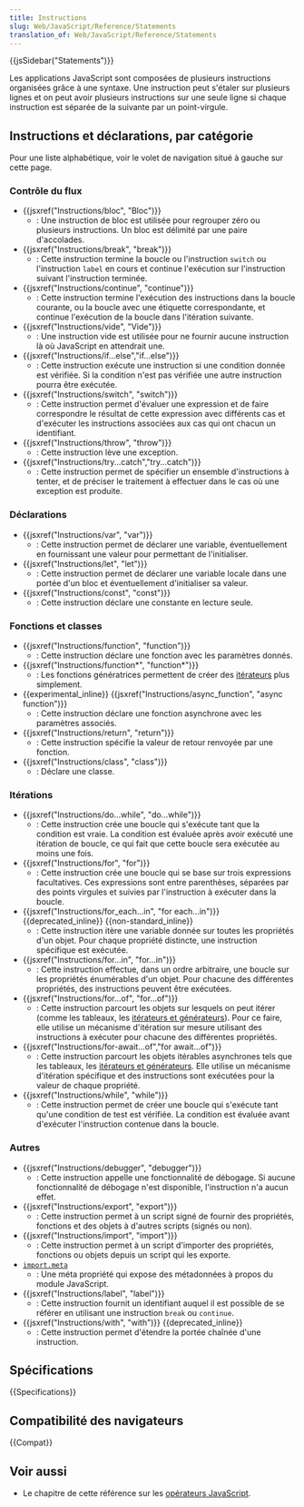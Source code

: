 ```yaml
---
title: Instructions
slug: Web/JavaScript/Reference/Statements
translation_of: Web/JavaScript/Reference/Statements
---
```


{{jsSidebar("Statements")}}

Les applications JavaScript sont composées de plusieurs instructions organisées grâce à une syntaxe. Une instruction peut s'étaler sur plusieurs lignes et on peut avoir plusieurs instructions sur une seule ligne si chaque instruction est séparée de la suivante par un point-virgule.

## Instructions et déclarations, par catégorie

Pour une liste alphabétique, voir le volet de navigation situé à gauche sur cette page.

### Contrôle du flux

- {{jsxref("Instructions/bloc", "Bloc")}}
  - : Une instruction de bloc est utilisée pour regrouper zéro ou plusieurs instructions. Un bloc est délimité par une paire d'accolades.
- {{jsxref("Instructions/break", "break")}}
  - : Cette instruction termine la boucle ou l'instruction `switch` ou l'instruction `label` en cours et continue l'exécution sur l'instruction suivant l'instruction terminée.
- {{jsxref("Instructions/continue", "continue")}}
  - : Cette instruction termine l'exécution des instructions dans la boucle courante, ou la boucle avec une étiquette correspondante, et continue l'exécution de la boucle dans l'itération suivante.
- {{jsxref("Instructions/vide", "Vide")}}
  - : Une instruction vide est utilisée pour ne fournir aucune instruction là où JavaScript en attendrait une.
- {{jsxref("Instructions/if...else","if...else")}}
  - : Cette instruction exécute une instruction si une condition donnée est vérifiée. Si la condition n'est pas vérifiée une autre instruction pourra être exécutée.
- {{jsxref("Instructions/switch", "switch")}}
  - : Cette instruction permet d'évaluer une expression et de faire correspondre le résultat de cette expression avec différents cas et d'exécuter les instructions associées aux cas qui ont chacun un identifiant.
- {{jsxref("Instructions/throw", "throw")}}
  - : Cette instruction lève une exception.
- {{jsxref("Instructions/try...catch","try...catch")}}
  - : Cette instruction permet de spécifier un ensemble d'instructions à tenter, et de préciser le traitement à effectuer dans le cas où une exception est produite.

### Déclarations

- {{jsxref("Instructions/var", "var")}}
  - : Cette instruction permet de déclarer une variable, éventuellement en fournissant une valeur pour permettant de l'initialiser.
- {{jsxref("Instructions/let", "let")}}
  - : Cette instruction permet de déclarer une variable locale dans une portée d'un bloc et éventuellement d'initialiser sa valeur.
- {{jsxref("Instructions/const", "const")}}
  - : Cette instruction déclare une constante en lecture seule.

### Fonctions et classes

- {{jsxref("Instructions/function", "function")}}
  - : Cette instruction déclare une fonction avec les paramètres donnés.
- {{jsxref("Instructions/function*", "function*")}}
  - : Les fonctions génératrices permettent de créer des [itérateurs](/fr/docs/Web/JavaScript/Guide/Le_protocole_iterator) plus simplement.
- {{experimental_inline}} {{jsxref("Instructions/async_function", "async function")}}
  - : Cette instruction déclare une fonction asynchrone avec les paramètres associés.
- {{jsxref("Instructions/return", "return")}}
  - : Cette instruction spécifie la valeur de retour renvoyée par une fonction.
- {{jsxref("Instructions/class", "class")}}
  - : Déclare une classe.

### Itérations

- {{jsxref("Instructions/do...while", "do...while")}}
  - : Cette instruction crée une boucle qui s'exécute tant que la condition est vraie. La condition est évaluée après avoir exécuté une itération de boucle, ce qui fait que cette boucle sera exécutée au moins une fois.
- {{jsxref("Instructions/for", "for")}}
  - : Cette instruction crée une boucle qui se base sur trois expressions facultatives. Ces expressions sont entre parenthèses, séparées par des points virgules et suivies par l'instruction à exécuter dans la boucle.
- {{jsxref("Instructions/for_each...in", "for each...in")}} {{deprecated_inline}} {{non-standard_inline}}
  - : Cette instruction itère une variable donnée sur toutes les propriétés d'un objet. Pour chaque propriété distincte, une instruction spécifique est exécutée.
- {{jsxref("Instructions/for...in", "for...in")}}
  - : Cette instruction effectue, dans un ordre arbitraire, une boucle sur les propriétés énumérables d'un objet. Pour chacune des différentes propriétés, des instructions peuvent être exécutées.
- {{jsxref("Instructions/for...of", "for...of")}}
  - : Cette instruction parcourt les objets sur lesquels on peut itérer (comme les tableaux, les [itérateurs et générateurs](/fr/docs/Web/JavaScript/Guide/iterateurs_et_generateurs)). Pour ce faire, elle utilise un mécanisme d'itération sur mesure utilisant des instructions à exécuter pour chacune des différentes propriétés.
- {{jsxref("Instructions/for-await...of","for await...of")}}
  - : Cette instruction parcourt les objets itérables asynchrones tels que les tableaux, les [itérateurs et générateurs](/fr/docs/Web/JavaScript/Guide/iterateurs_et_generateurs). Elle utilise un mécanisme d'itération spécifique et des instructions sont exécutées pour la valeur de chaque propriété.
- {{jsxref("Instructions/while", "while")}}
  - : Cette instruction permet de créer une boucle qui s'exécute tant qu'une condition de test est vérifiée. La condition est évaluée avant d'exécuter l'instruction contenue dans la boucle.

### Autres

- {{jsxref("Instructions/debugger", "debugger")}}
  - : Cette instruction appelle une fonctionnalité de débogage. Si aucune fonctionnalité de débogage n'est disponible, l'instruction n'a aucun effet.
- {{jsxref("Instructions/export", "export")}}
  - : Cette instruction permet à un script signé de fournir des propriétés, fonctions et des objets à d'autres scripts (signés ou non).
- {{jsxref("Instructions/import", "import")}}
  - : Cette instruction permet à un script d'importer des propriétés, fonctions ou objets depuis un script qui les exporte.
- [`import.meta`](/fr/docs/Web/JavaScript/Reference/Instructions/import.meta)
  - : Une méta propriété qui expose des métadonnées à propos du module JavaScript.
- {{jsxref("Instructions/label", "label")}}
  - : Cette instruction fournit un identifiant auquel il est possible de se référer en utilisant une instruction `break` ou `continue`.
- {{jsxref("Instructions/with", "with")}} {{deprecated_inline}}
  - : Cette instruction permet d'étendre la portée chaînée d'une instruction.

## Spécifications

{{Specifications}}

## Compatibilité des navigateurs

{{Compat}}

## Voir aussi

- Le chapitre de cette référence sur les [opérateurs JavaScript](/fr/docs/JavaScript/Reference/Opérateurs).
